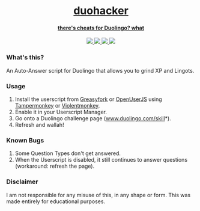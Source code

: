 <h1 align="center">
  <br>
  <a href="https://github.com/smintf/duohacker/">
  <br>
  duohacker
  <br>
</h1>

<h4 align="center">there's cheats for Duolingo? what</h4>

<p align="center">
  <a href="https://github.com/smintf/duohacker/blob/main/LICENSE/">
    <img src="https://img.shields.io/badge/license-MIT-black">
  </a>
  <a href="https://github.com/smintf/duohacker/releases">
      <img src="https://img.shields.io/badge/version-v1.0.5-blue">
  </a>
  <a href="https://github.com/smintf/duohacker/">
      <img src="https://img.shields.io/badge/status-works-success">
  </a>
  <a href="https://opensource.org/">
      <img src="https://img.shields.io/badge/Open%20Source-true-brightgreen">
  </a>
</p>

### What's this?

An Auto-Answer script for Duolingo that allows you to grind XP and Lingots.

### Usage

1. Install the userscript from [Greasyfork](https://greasyfork.org/en/scripts/440703-duohacker) or [OpenUserJS](https://openuserjs.org/scripts/smintf/Duohacker) using [Tampermonkey](https://www.tampermonkey.net/) or [Violentmonkey](https://violentmonkey.github.io/get-it/).
2. Enable it in your Userscript Manager.
3. Go onto a Duolingo challenge page (www.duolingo.com/skill*).
4. Refresh and wallah!

### Known Bugs

1. Some Question Types don't get answered.
2. When the Userscript is disabled, it still continues to answer questions (workaround: refresh the page).

### Disclaimer

I am not responsible for any misuse of this, in any shape or form. This was made entirely for educational purposes.

